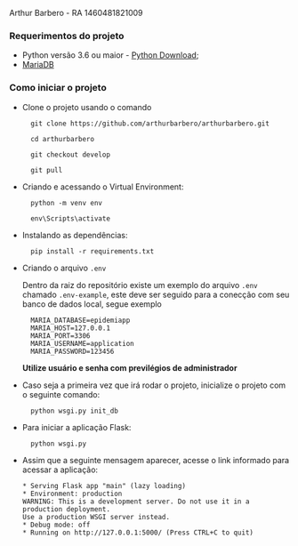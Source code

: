 Arthur Barbero - RA 1460481821009

### Requerimentos do projeto

- Python versão 3.6 ou maior - [Python Download](https://www.python.org/downloads/release/python-386/);
- [MariaDB](https://mariadb.com/downloads/)

### Como iniciar o projeto

- Clone o projeto usando o comando 
  
  ```
    git clone https://github.com/arthurbarbero/arthurbarbero.git
    
    cd arthurbarbero
    
    git checkout develop

    git pull
  ```

- Criando e acessando o Virtual Environment:
  ```
    python -m venv env

    env\Scripts\activate
  ``` 

- Instalando as dependências:
  ``` 
    pip install -r requirements.txt
  ```

- Criando o arquivo ``.env``

    Dentro da raiz do repositório existe um exemplo do arquivo ``.env`` chamado ``.env-example``, este deve ser seguido para a conecção com seu banco de dados local, segue exemplo 
  ```
    MARIA_DATABASE=epidemiapp
    MARIA_HOST=127.0.0.1
    MARIA_PORT=3306
    MARIA_USERNAME=application
    MARIA_PASSWORD=123456
  ```
    
    **Utilize usuário e senha com previlégios de administrador**
    
- Caso seja a primeira vez que irá rodar o projeto, inicialize o projeto com o seguinte comando:
  ```
    python wsgi.py init_db
  ```

- Para iniciar a aplicação Flask:
  ```
    python wsgi.py
  ```

- Assim que a seguinte mensagem aparecer, acesse o link informado para acessar a aplicação:
    ```
    * Serving Flask app "main" (lazy loading)
    * Environment: production
    WARNING: This is a development server. Do not use it in a production deployment.
    Use a production WSGI server instead.
    * Debug mode: off
    * Running on http://127.0.0.1:5000/ (Press CTRL+C to quit)
    ```
